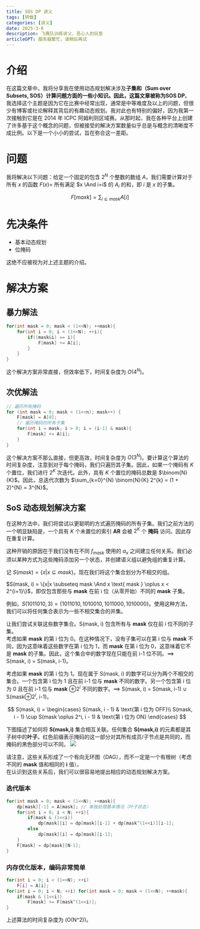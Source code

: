 ```yaml
---
title: SOS DP 讲义
tags: [转载]
categories: [讲义]
date: 2025-3-8
description: 飞鹰队训练讲义，恶心人的玩意
articleGPT: 服务器繁忙，请稍后再试
---
```


# 介绍

在这篇文章中，我将分享我在使用动态规划解决涉及**子集和（Sum over Subsets, SOS）**计算问题方面的一些小知识。因此，这篇文章被称为**SOS DP**。我选择这个主题是因为它在比赛中经常出现，通常是中等难度及以上的问题，但很少有博客或社论解释其背后的有趣动态规划。我对此也有特别的偏好，因为我第一次接触到它是在 2014 年 ICPC 阿姆利则区域赛。从那时起，我在各种平台上创建了许多基于这个概念的问题，但被接受的解决方案数量似乎总是与概念的清晰度不成比例。以下是一个小小的尝试，旨在弥合这一差距。

# 问题

我将解决以下问题：给定一个固定的包含 $2^N$ 个整数的数组 $A$，我们需要计算对于所有 $x$ 的函数 $F(x)=$ 所有满足 $x \And i=i$ 的 $A_i$ 的和，即 $i$ 是 $x$ 的子集。

$$
F[maxk] = \sum_{i \subseteq mask} A[i]
$$

# 先决条件

- 基本动态规划
- 位掩码

这绝不应被视为对上述主题的介绍。

# 解决方案

## 暴力解法

```cpp
for(int mask = 0; mask < (1<<N); ++mask){
    for(int i = 0; i < (1<<N); ++i){
        if((mask&i) == i){
            F[mask] += A[i];
        }
    }
}
```

这个解决方案非常直接，但效率低下，时间复杂度为 $O(4^{N})$。

## 次优解法

```cpp
// 遍历所有掩码  
for (int mask = 0; mask < (1<<n); mask++) {
    F[mask] = A[0];
    // 遍历掩码的所有子集  
    for(int i = mask; i > 0; i = (i-1) & mask){
        F[mask] += A[i];
    }
}
```

这个解决方案不那么直接，但更高效，时间复杂度为 $O(3^{N})$。要计算这个算法的时间复杂度，注意到对于每个掩码，我们只遍历其子集。因此，如果一个掩码有 $K$ 个置位，我们进行 $2^{K}$ 次迭代。此外，具有 $K$ 个置位的掩码总数是 $\binom{N}{K}$。因此，总迭代次数为 $\sum_{k=0}^{N} \binom{N}{K} 2^{k} = (1 + 2)^{N} = 3^{N}$。

## SoS 动态规划解决方案

在这种方法中，我们将尝试以更聪明的方式遍历掩码的所有子集。我们之前方法的一个明显缺陷是，一个具有 $K$ 个未置位的索引 **AR** 会被 $2^{K}$ 个 **掩码** 访问。因此存在重复计算。 

这种开销的原因在于我们没有在不同 $f_{mask}$ 使用的 $a_x$ 之间建立任何关系。我们必须以某种方式为这些掩码添加另一个状态，并创建语义组以避免组的重复计算。

记 $S(mask) = \{x|x \subseteq mask\}$。现在我们将这个集合划分为不相交的组。  

$S(mask, i) = \{x|x \subseteq mask \And x \text{ mask } \oplus x < 2^{i+1}\}$，即仅包含那些与 **mask** 在前 i 位（从零开始）不同的 **mask** 子集。  

例如，$S(1011010, 3) = \{1011010, 1010010, 1011000, 1010000\}$。使用这种方法，我们可以将任何集合表示为一些不相交集合的并集。

让我们尝试关联这些数字集合。S(mask, i) 包含所有与 **mask** 仅在前 i 位不同的子集。  
考虑如果 **mask** 的第 i 位为 0。在这种情况下，没有子集可以在第 i 位与 **mask** 不同，因为这意味着这些数字在第 i 位为 1，而 **mask** 在第 i 位为 0，这意味着它不是 **mask** 的子集。因此，这个集合中的数字现在只能在前 i-1 位不同。$\implies$ S(mask, i) = S(mask, i-1)。 

考虑如果 **mask** 的第 i 位为 1。现在属于 S(mask, i) 的数字可以分为两个不相交的集合。一个包含第 i 位为 1 且在前 i-1 位与 **mask** 不同的数字。另一个包含第 i 位为 0 且在前 i-1 位与 **mask** $\oplus 2^i$ 不同的数字。$\implies$ S(mask, i) = S(mask, i-1) $\cup$ S(mask$\oplus 2^i$, i-1)。

$$
S(mask, i) = 
\begin{cases} 
S(mask, i - 1) & \text{第 i 位为 OFF}\\
S(mask, i - 1) \cup S(mask \oplus 2^i, i - 1) & \text{第 i 位为 ON}
\end{cases}
$$

下图描述了如何将 **S(mask,i)** 集合相互关联。任何集合 **S(mask,i)** 的元素都是其子树中的**叶子**。红色前缀表示掩码的这一部分对其所有成员/子节点是共同的，而掩码的黑色部分可以不同。
![](https://cdn.luogu.com.cn/upload/image_hosting/s10h2514.png)

请注意，这些关系形成了一个有向无环图（DAG），而不一定是一个有根树（考虑不同的 **mask** 值和相同的 **i** 值）。  
在认识到这些关系后，我们可以很容易地提出相应的动态规划解决方案。

### 迭代版本

```cpp
for(int mask = 0; mask < (1<<N); ++mask){  
    dp[mask][-1] = A[mask]; // 单独处理基本情况（叶子状态）  
    for(int i = 0; i < N; ++i){  
        if(mask & (1<<i))  
            dp[mask][i] = dp[mask][i-1] + dp[mask^(1<<i)][i-1];  
        else  
            dp[mask][i] = dp[mask][i-1];  
    }  
    F[mask] = dp[mask][N-1];  
}  
```

### 内存优化版本，编码非常简单

```cpp
for(int i = 0; i < (1<<N); ++i)  
    F[i] = A[i];  
for(int i = 0; i < N; ++i) for(int mask = 0; mask < (1<<N); ++mask){  
    if(mask & (1<<i))  
        F[mask] += F[mask^(1<<i)];  
}  
```

上述算法的时间复杂度为 \(O(N^2)\)。
